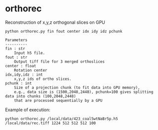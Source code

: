 # orthorec
Reconstruction of x,y,z orthogonal slices on GPU

```
python orthorec.py fin fout center idx idy idz pchunk
```

```
Parameters
----------
fin : str
    Input h5 file.
fout : str
    Output tiff file for 3 merged orthoslices
center : float
    Rotation center
idx,idy,idz : int
    x,y,z ids of ortho slices.
pchunk : int
    Size of a projection chunk (to fit data into GPU memory), 
    e.g., data size is (1500,2048,2448), pchunk=100 gives splitting data into chunks (100,2048,2448)
    that are processed sequentially by a GPU        
```
Example of execution:        

```
python orthorec.py /local/data/423_coal5wtNaBr5p.h5 /local/data/rec.tiff 1224 512 512 512 100
```
